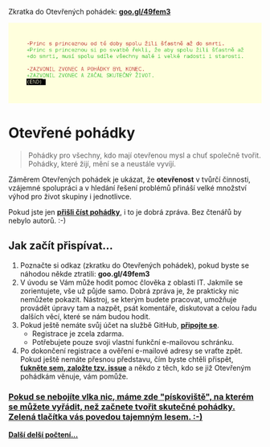 Zkratka do Otevřených pohádek: **[goo.gl/49fem3](https://goo.gl/49fem3)**

![Otevřená pohádka](/obrazky/otevrena-pohadka.png)

# Otevřené pohádky

> Pohádky pro všechny, kdo mají otevřenou mysl a chuť společně tvořit. Pohádky, které žijí, mění se a neustále vyvíjí.

Záměrem Otevřených pohádek je ukázat, že **otevřenost** v tvůrčí činnosti, vzájemné spolupráci a v hledání řešení problémů přináší velké množství výhod pro život skupiny i jednotlivce.

Pokud jste jen **[přišli číst pohádky](/pohadky)**, i to je dobrá zpráva. Bez čtenářů by nebylo autorů. :-)

## Jak začít přispívat...

1) Poznačte si odkaz (zkratku do Otevřených pohádek), pokud byste se náhodou někde ztratili: **goo.gl/49fem3**
1) V úvodu se Vám může hodit pomoc člověka z oblasti IT. Jakmile se zorientujete, vše už půjde samo. Dobrá zpráva je, že prakticky nic nemůžete pokazit. Nástroj, se kterým budete pracovat, umožňuje provádět úpravy tam a nazpět, psát komentáře, diskutovat a celou řadu dalších věcí, které se nám budou hodit.
1) Pokud ještě nemáte svůj účet na službě GitHub, **[připojte se](https://github.com/join)**.
    - Registrace je zcela zdarma.
    - Potřebujete pouze svoji vlastní funkční e-mailovou schránku.
1) Po dokončení registrace a ověření e-mailové adresy se vraťte zpět. Pokud ještě nemáte přesnou představu, čím byste chtěli přispět, **[ťukněte sem, založte tzv. issue](https://github.com/fivaldi/otevrene-pohadky/issues/new?title=Chci%20se%20přidat)** a někdo z těch, kdo se již Otevřeným pohádkám věnuje, vám pomůže.

### [Pokud se nebojíte vlka nic, máme zde "pískoviště", na kterém se můžete vyřádit, než začnete tvořit skutečné pohádky. Zelená tlačítka vás povedou tajemným lesem. :-)](https://github.com/fivaldi/otevrene-pohadky/edit/master/pohadky/První%20a%20zároveň%20testovací%20otevřená%20pohádka)

**[Další delší počtení...](/README_dalsi_delsi_pocteni.md)**
